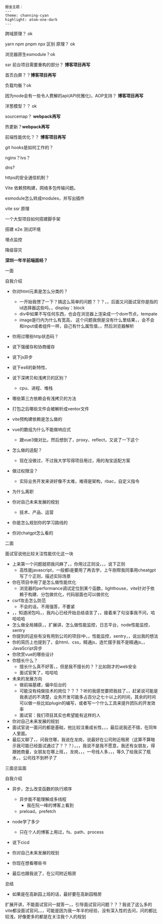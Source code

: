 

```
掘金主题： 
---
theme: channing-cyan
highlight: atom-one-dark
---
```

跨域原理？ ok

yarn npm pnpm npx 区别 原理？ ok

浏览器原生esmodule？ok

ssr 前台项目需要重构的部分？ **博客项目再写**

首页白屏？？**博客项目再写**

负载均衡？ok

 因为node会有一些令人费解的api(API优雅化)，AOP支持？ **博客项目再写**

洋葱模型？？ ok

sourcemap？ **webpack再写**

热更新？**webpack再写**

前端性能优化？？ **博客项目再写**

git hooks是如何工作的？

nginx？lvs？

dns?

https的安全通信机制？

Vite 依赖预构建，网络多包传输问题。

esmodule怎么转成modules，并写出插件

vite ssr 原理

一个大型项目如何搭建脚手架

搭建 e2e 测试环境

埋点监控

降级容灾

**深圳一年半前端面经？**

一面

自我介绍

- 你对html元素是怎么分类的？
  - 一开始我愣了一下？搞这么简单的问题？？？，，后面又问面试官你是指的id选择器这些吗，，display：block
  - div中如果不写任何东西，也会在浏览器上渲染成一个dom节点，tempate
  - image是行内为什么有宽高， 这个问题我倒是没有什么里结果，，会不会和input或者组件一样，自己有什么属性值，，然后浏览器解析

- 你用过哪些http状态码？
- 说下强缓存和协商缓存
- 说下js异步
- 说下es6的新特性、
- 说下深拷贝和浅拷贝的区别？
  - cpu、进程、堆栈
- 哪些第三方依赖会有浅拷贝的方法
- 打包之后哪些文件会被解析成ventor文件
- vite预构建依赖是怎么做的
- vue的数组为什么不能做响应式
  - 跟vue3做对比，然后想到了，proxy、reflect，又说了一下这个
- 怎么做的适配？
  - 现在没做过，不过我大学写得项目用过，用的淘宝适配方案
- 做过权限没？
  - 实际业务开发来讲好像不太难，难得是架构，rbac，自定义指令
- 为什么离职
- 你对自己未来发展的规划
  - 技术、产品、运营
- 你是怎么规划你的学习路线的
- 你对chatgpt怎么看的

二面

面试官说他比较关注性能优化这一块

- 上来第一个问题就把我问麻了，，你用过正则没，，，说下正则
  - 高性能javascript，一般都i是要用了再去学，上午刚帮我同事用cheatgpt写了个正则，描述实际场景
- 你在项目中用了是怎么做性能优化
  - 浏览器的performance调试定位到某个函数，lighthouse，vite针对于依赖于构建、分包做优化，代码层面也可以做优化
- csrf攻击怎么防范
  - 不会的话，不用强答，不要紧
- ，，知道闭包吗，，我内心已经开始总结语言了，，接着来了句没事我不问，哈哈哈哈
- 怎么做全局捕获，，扩展讲，怎么做性能监控，日志平台，node性能监控，sentry
- 你提到的这些有没有用到公司的项目l中，，性能监控，sentry，，说出我的想法
- 你的简历上也提到了，会html、css，精通js，连忙摆手我不是精通js，，JavaScript异步
- 你欣赏vue的哪些设计
- 你擅长什么？
  - 擅长什么真不好答，，但是我不擅长的？？比如刚才的web安全
  - 面试官笑了，哈哈哈
- 未来的发展方向
  - 做前端基建，偏中后台的
  - 可能没有纯做技术的岗位？？？？听的我感觉要把我挂了，，赶紧说可能是我表述的不清楚，业务开发可能多占百分之七十以上的时间，其余的时间可以做一些比如plugin的编写，或者写一个什么工具来提升团队的开发效率
  - 面试官：我们项目其实也希望能有这样的人
- 你对自己未来发展的规划
- 面试官说一面问的都是基础，他比较注重成长性，，，最后说我还不错，在同年人里面。
- 最后又聊了，，问我住哪，我说在龙岗，说最好在公司附近租房（这算不算暗示我可能已经面试通过了？？？），，，我说不是我不愿意，我还有女朋友，得跟她商量，女朋友在哪上班，，龙岗，，，一号线人多，，，等久了给我买了瓶水，，公司找不到杯子了

三面总监面

自我介绍

- 异步，怎么改变函数的执行顺序
  - 异步能不能理解成多线程
    - 我在阮一峰的博客上看到
  - preload，prefetch
- node学了多少
  - 只在个人的博客上用过，fs、path、process
- 说下cicd
- 你对自己未来发展的规划

- 你现在想看哪些书
- 最后也跟我说了，在公司附近租房

总结

- 如果是在高新园上班的话，最好要在高新园租房

扩展开讲，不能面试官问一就答一，，引导面试官问问题？？？我说了这么多的vite都没面试官问。，，可能是因为我一年半的经验，没有深入性的去问，问的都比较浅，好像更多的都是在关注我个人的规划
